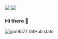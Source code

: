 <img src="https://img.shields.io/badge/instargram-FF3366?style=flat-square&logo=#E4405F&logoColor=white"/>

<img src="https://img.shields.io/badge/robot group 9 -FFCA28?style=flat-square&logo=#148EFF&logoColor=white"/>

### Hi there 👋

<!--
**gon9577/gon9577** is a ✨ _special_ ✨ repository because its `README.md` (this file) appears on your GitHub profile.

Here are some ideas to get you started:

- 🔭 I’m currently working on ...
- 🌱 I’m currently learning ...
- 👯 I’m looking to collaborate on ...
- 🤔 I’m looking for help with ...
- 💬 Ask me about ...
- 📫 How to reach me: ...
- 😄 Pronouns: ...
- ⚡ Fun fact: ...
-->
![gon9577 GitHub stats](https://github.com/gon9577)


